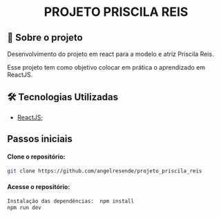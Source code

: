 

<h1 align="center">

**PROJETO PRISCILA REIS**

</h1>

## 🚀 Sobre o projeto

<p>Desenvolvimento do projeto em react para a modelo e atriz Priscila Reis.</p>
<p>Esse projeto tem como objetivo colocar em prática o aprendizado em ReactJS.</p>

## 🛠️ Tecnologias Utilizadas

- [ReactJS](https://reactjs.org/);


## Passos iniciais

#### Clone o repositório:
```bash 
git clone https://github.com/angelresende/projeto_priscila_reis
```

#### Acesse o repositório:
```bash 
Instalação das dependências:  npm install
npm run dev

